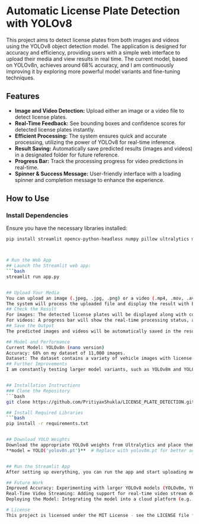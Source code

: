 # Automatic License Plate Detection with YOLOv8

This project aims to detect license plates from both images and videos using the YOLOv8 object detection model. The application is designed for accuracy and efficiency, providing users with a simple web interface to upload their media and view results in real time. The current model, based on YOLOv8n, achieves around 68% accuracy, and I am continuously improving it by exploring more powerful model variants and fine-tuning techniques.

## Features

- **Image and Video Detection:** Upload either an image or a video file to detect license plates.
- **Real-Time Feedback:** See bounding boxes and confidence scores for detected license plates instantly.
- **Efficient Processing:** The system ensures quick and accurate processing, utilizing the power of YOLOv8 for real-time inference.
- **Result Saving:** Automatically save predicted results (images and videos) in a designated folder for future reference.
- **Progress Bar:** Track the processing progress for video predictions in real-time.
- **Spinner & Success Message:** User-friendly interface with a loading spinner and completion message to enhance the experience.

## How to Use

### Install Dependencies

Ensure you have the necessary libraries installed:

```bash
pip install streamlit opencv-python-headless numpy pillow ultralytics moviepy



# Run the Web App
## Launch the Streamlit web app:
```bash
streamlit run app.py


## Upload Your Media
You can upload an image (.jpeg, .jpg, .png) or a video (.mp4, .mov, .avi).
The system will process the uploaded file and display the result with bounding boxes and confidence scores.
## Check the Result
For images: The detected license plates will be displayed along with confidence scores.
For videos: A progress bar will show the real-time processing status, and the result will be played in the app.
## Save the Output
The predicted images and videos will be automatically saved in the result_folder.

## Model and Performance
Current Model: YOLOv8n (nano version)
Accuracy: 68% on my dataset of 11,000 images.
Dataset: The dataset contains a variety of vehicle images with license plates, which are used for training and validation.
## Further Improvements
I am constantly testing larger model variants, such as YOLOv8m and YOLOv8l, to improve detection accuracy. Additionally, hyperparameter tuning, data augmentation, and advanced techniques like anchor box optimization are being explored.


## Installation Instructions
### Clone the Repository
```bash
git clone https://github.com/PritiyaxShukla/LICENSE_PLATE_DETECTION.git

## Install Required Libraries
```bash
pip install -r requirements.txt


## Download YOLO Weights
Download the appropriate YOLOv8 weights from Ultralytics and place them in the project directory. For example:
**model = YOLO('yolov8n.pt')**  # Replace with yolov8m.pt for better accuracy


## Run the Streamlit App
After setting up everything, you can run the app and start uploading media files to detect license plates.

## Future Work
Improved Accuracy: Experimenting with larger YOLOv8 models (YOLOv8m, YOLOv8l) to achieve higher detection accuracy.
Real-Time Video Streaming: Adding support for real-time video stream detection from cameras or live feeds.
Deploying the Model: Integrating the model into a cloud platform (e.g., AWS, Heroku) for public use.

# License
This project is licensed under the MIT License - see the LICENSE file for details.
